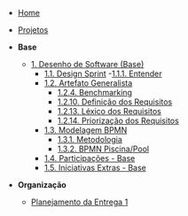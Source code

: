 <!-- docs/_sidebar.md -->

- [Home](/)
- [Projetos](/Projeto/Projeto.md)

- **Base**
  - [1. Desenho de Software (Base)](/docs/Base/1.Base.md)
    - [1.1. Design Sprint](/docs/Base/1.1.DesignSprint.md)
      -[1.1.1. Entender](/docs/Base/1.1.1.Entender.md)
    - [1.2. Artefato Generalista](/docs/Base/1.2.ArtefatoGeneralista.md)
      - [1.2.4. Benchmarking](/docs/Base/1.2.4.Benchmarking.md)
      - [1.2.10. Definição dos Requisitos](/docs/Base/1.2.10.DefinicaoDosRequisitos.md)
      - [1.2.13. Léxico dos Requisitos](/docs/Base/1.2.13.LexicoDosRequisitos.md)
      - [1.2.14. Priorização dos Requisitos](/docs/Base/1.2.14.PriorizacaoDosRequisitos.md)
    - [1.3. Modelagem BPMN](/docs/Base/1.3.ModelagemBPMN.md)
      - [1.3.1. Metodologia](/docs/Base/1.3.1.Metodologia.md)
      - [1.3.2. BPMN Piscina/Pool](/docs/Base/1.3.2.Piscina.md)
    - [1.4. Participações - Base](/docs/Base/1.4.ParticipacoesBase.md)
    - [1.5. Iniciativas Extras - Base](/docs/Base/1.5.IniciativasExtras.md) 
- **Organização**
  - [Planejamento da Entrega 1](/docs/Organizacao/PlanejamentoEntrega1.md)
